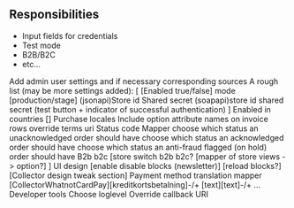 
## Responsibilities

* Input fields for credentials
* Test mode
* B2B/B2C
* etc...



Add admin user settings and if necessary corresponding sources
A rough list (may be more settings added):
[
[Enabled true/false]
mode [production/stage]
(jsonapi)Store id
Shared secret
(soapapi)store id
shared secret
(test button + indicator of successful authentication)
]
Enabled in countries
[]
Purchase locales
Include option attribute names on invoice rows
override terms uri
Status code Mapper
choose which status an unacknowledged order should have
choose which status an acknowledged order should have
choose which status an anti-fraud flagged (on hold) order should have
B2b b2c
[store switch b2b b2c?
[mapper of store views -> option?]
]
UI design
[enable disable blocks (newsletter)]
[reload blocks?]
[Collector design tweak section]
Payment method translation mapper
[CollectorWhatnotCardPay][kreditkortsbetalning]-/+
[text][text]-/+
...
Developer tools
Choose loglevel
Override callback URI